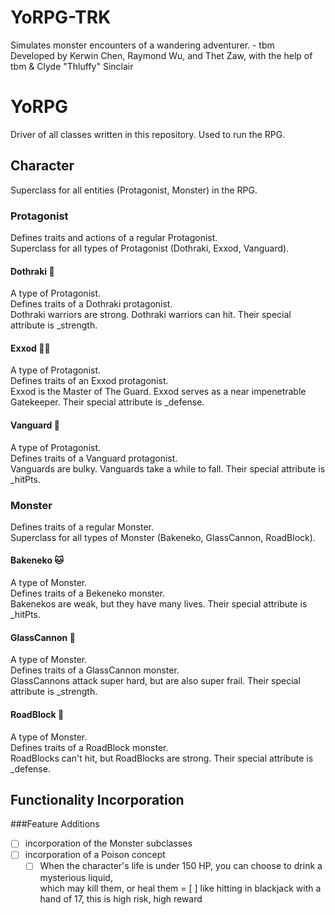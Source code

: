 # YoRPG-TRK
Simulates monster encounters of a wandering adventurer. - tbm <br>
Developed by Kerwin Chen, Raymond Wu, and Thet Zaw, with the help of tbm & Clyde "Thluffy" Sinclair

# YoRPG

Driver of all classes written in this repository. Used to run the RPG. <br>

## Character
Superclass for all entities (Protagonist, Monster) in the RPG.

### Protagonist
Defines traits and actions of a regular Protagonist. <br>
Superclass for all types of Protagonist (Dothraki, Exxod, Vanguard).

#### Dothraki :monkey:
A type of Protagonist. <br>
Defines traits of a Dothraki protagonist. <br>
Dothraki warriors are strong. Dothraki warriors can hit. Their special attribute is &#95;strength.

#### Exxod :guardsman:
A type of Protagonist. <br>
Defines traits of an Exxod protagonist. <br>
Exxod is the Master of The Guard. Exxod serves as a near impenetrable Gatekeeper. Their special attribute is &#95;defense.

#### Vanguard :muscle:
A type of Protagonist. <br>
Defines traits of a Vanguard protagonist. <br>
Vanguards are bulky. Vanguards take a while to fall. Their special attribute is &#95;hitPts.


### Monster
Defines traits of a regular Monster. <br>
Superclass for all types of Monster (Bakeneko, GlassCannon, RoadBlock).

#### Bakeneko :cat:
A type of Monster. <br>
Defines traits of a Bekeneko monster. <br>
Bakenekos are weak, but they have many lives. Their special attribute is &#95;hitPts.

#### GlassCannon :tada:
A type of Monster. <br>
Defines traits of a GlassCannon monster. <br>
GlassCannons attack super hard, but are also super frail. Their special attribute is &#95;strength.

#### RoadBlock :construction:
A type of Monster. <br>
Defines traits of a RoadBlock monster. <br>
RoadBlocks can't hit, but RoadBlocks are strong. Their special attribute is &#95;defense.

## Functionality Incorporation
###Feature Additions
- [ ] incorporation of the Monster subclasses
- [ ] incorporation of a Poison concept
	- [ ] When the character's life is under 150 HP, you can choose to drink a mysterious liquid, <br>
		which may kill them, or heal them
			= [ ] like hitting in blackjack with a hand of 17, this is high risk, high reward
